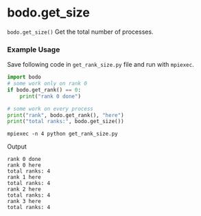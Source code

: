 # bodo.get_size 


`bodo.get_size()` 
Get the total number of processes.

### Example Usage
    
Save following code in `get_rank_size.py` file and run with `mpiexec`.

```py
import bodo
# some work only on rank 0
if bodo.get_rank() == 0:
    print("rank 0 done")

# some work on every process
print("rank", bodo.get_rank(), "here")
print("total ranks:", bodo.get_size())
```

```console 
mpiexec -n 4 python get_rank_size.py
```

Output

```console
rank 0 done
rank 0 here
total ranks: 4
rank 1 here
total ranks: 4
rank 2 here
total ranks: 4
rank 3 here
total ranks: 4
```

